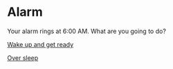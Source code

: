 # Alarm

Your alarm rings at 6:00 AM. What are you going to do?

[Wake up and get ready](cdsimulations/school.md)

[Over sleep](cdsimulations/late-to-school.md)
